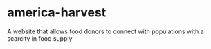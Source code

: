 # america-harvest
A website that allows food donors to connect with populations with a scarcity in food supply
